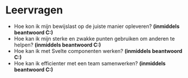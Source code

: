# Leervragen

- Hoe kon ik mijn bewijslast op de juiste manier opleveren? **(inmiddels beantwoord C:)** 
- Hoe kan ik mijn sterke en zwakke punten gebruiken om anderen te helpen? **(inmiddels beantwoord C:)** 
- Hoe kan ik met Svelte componenten werken? **(inmiddels beantwoord C:)** 
- Hoe kan ik efficienter met een team samenwerken? **(inmiddels beantwoord C:)** 